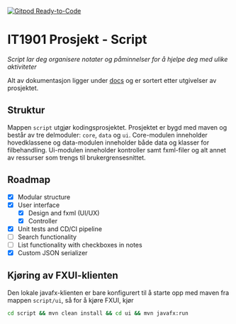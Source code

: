 [![Gitpod Ready-to-Code](https://img.shields.io/badge/Gitpod-Ready--to--Code-blue?logo=gitpod)](https://gitpod.stud.ntnu.no/#https://gitlab.stud.idi.ntnu.no/it1901/groups-2022/gr2205/gr2205)

# IT1901 Prosjekt - Script

_Script lar deg organisere notater og påminnelser for å hjelpe deg med ulike aktiviteter_

Alt av dokumentasjon ligger under [docs](/docs) og er sortert etter utgivelser av prosjektet.

## Struktur
Mappen `script` utgjør kodingsprosjektet. Prosjektet er bygd med maven og består av tre delmoduler: `core`, `data` og `ui`. Core-modulen inneholder hovedklassene og data-modulen inneholder både data og klasser for filbehandling. Ui-modulen inneholder kontroller samt fxml-filer og alt annet av ressurser som trengs til brukergrensesnittet.

## Roadmap
- [x] Modular structure
- [x] User interface
    - [x] Design and fxml (UI/UX)
    - [x] Controller
- [x] Unit tests and CD/CI pipeline
- [ ] Search functionality
- [ ] List functionality with checkboxes in notes
- [x] Custom JSON serializer

## Kjøring av FXUI-klienten

Den lokale javafx-klienten er bare konfigurert til å starte opp med maven fra mappen `script/ui`, så for å kjøre FXUI, kjør

```sh
cd script && mvn clean install && cd ui && mvn javafx:run
```